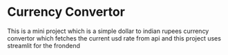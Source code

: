 # Currency Convertor
 This is a mini project which is a simple dollar to indian rupees currency convertor which fetches the current usd rate from api and this project uses streamlit for the frondend
